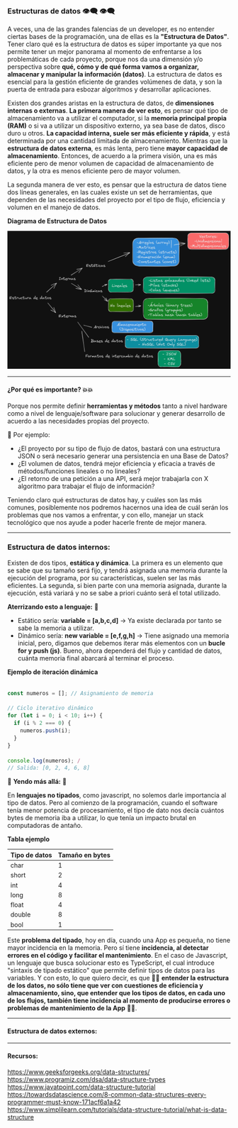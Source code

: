 ### Estructuras de datos :eye_speech_bubble: :eye_speech_bubble:


A veces, una de las grandes falencias de un developer, es no entender ciertas bases de la programación, una de ellas es la **"Estructura de Datos"**. Tener claro qué es la estructura de datos es súper importante ya que nos permite tener un mejor panorama al momento de enfrentarse a los problemáticas de cada proyecto, porque nos da una dimensión y/o perspectiva sobre **qué, cómo y de qué forma vamos a organizar, almacenar y manipular la información (datos)**. La estructura de datos es esencial para la gestión eficiente de grandes volúmenes de data, y son la puerta de entrada para esbozar algoritmos y desarrollar aplicaciones. 

Existen dos grandes aristas en la estructura de datos, de **dimensiones internas o externas**. **La primera manera de ver esto**, es pensar qué tipo de almacenamiento va a utilizar el computador, si la **memoria principal propia (RAM)** o si va a utilizar un dispositivo externo, ya sea base de datos, disco duro u otros. **La capacidad interna, suele ser más eficiente y rápida**, y está determinada por una cantidad limitada de almacenamiento. Mientras que la **estructura de datos externa**, es más lenta, pero tiene **mayor capacidad de almacenamiento**. Entonces, de acuerdo a la primera visión, una es más eficiente pero de menor volumen de capacidad de almacenamiento de datos, y la otra es menos eficiente pero de mayor volumen. 
		
La segunda manera de ver esto, es pensar que la estructura de datos tiene dos líneas generales, en las cuales existe un set de herramientas, que dependen de las necesidades del proyecto por el tipo de flujo, eficiencia y volumen en el manejo de datos. 


**Diagrama de Estructura de Datos**

![Image text](https://github.com/FelipeGaticaL/estructura-de-datos/blob/main/assets/EstructuraDatosDiagramBlack.png)

---
#### ¿Por qué es importante? :collision::collision:
	
Porque nos permite definir **herramientas y métodos** tanto a nivel hardware como a nivel de lenguaje/software para solucionar y generar desarrollo de acuerdo a las necesidades propias del proyecto.

:dizzy: Por ejemplo: 

- ¿El proyecto por su tipo de flujo de datos, bastará con una estructura JSON o será necesario generar una persistencia en una Base de Datos?
- ¿El volumen de datos, tendrá mejor eficiencia y eficacia a través de métodos/funciones lineales o no lineales?
- ¿El retorno de una petición a una API, será mejor trabajarla con X algoritmo para trabajar el flujo de información?

Teniendo claro qué estructuras de datos hay, y cuáles son las más comunes, posiblemente nos podremos hacernos una idea de cuál serán los problemas que nos vamos a enfrentar, y con ello, manejar un stack tecnológico que nos ayude a poder hacerle frente de mejor manera. 

---
### Estructura de datos internos:
	
Existen de dos tipos, **estática y dinámica**. La primera es un elemento que se sabe que su tamaño será fijo, y tendrá asignada una memoria durante la ejecución del programa, por su características, suelen ser las más eficientes. La segunda, si bien parte con una memoria asignada, durante la ejecución, está variará y no se sabe a priori cuánto será el total utilizado. 
		
**Aterrizando esto a lenguaje:** :robot:
				
- Estático sería: **variable = [a,b,c,d]** -> Ya existe declarada por tanto se sabe la memoria a utilizar.
- Dinámico sería: **new variable = [e,f,g,h]** -> Tiene asignado una memoria inicial, pero, digamos que debemos iterar más elementos con un **bucle for y push (js)**. Bueno, ahora dependerá del flujo y cantidad de datos, cuánta memoria final abarcará al terminar el proceso.


**Ejemplo de iteración dinámica**

```js

const numeros = []; // Asignamiento de memoria

// Ciclo iterativo dinámico
for (let i = 0; i < 10; i++) {
  if (i % 2 === 0) {
    numeros.push(i);
  }
}

console.log(numeros); /
// Salida: [0, 2, 4, 6, 8]

```

:monocle_face: **Yendo más allá:** :monocle_face:
				
En **lenguajes no tipados**, como javascript, no solemos darle importancia al tipo de datos. Pero al comienzo de la programación, cuando el software tenía menor potencia de procesamiento, el tipo de dato nos decía cuántos bytes de memoria iba a utilizar, lo que tenía un impacto brutal en computadoras de antaño. 
				
**Tabla ejemplo**
				
| Tipo de datos	| Tamaño en bytes |
| ------------- | ------------- |
| char   | 1 |
| short  | 2 |
| int	 | 4 |
| long	 | 8 |
| float	 | 4 | 
| double | 8 | 
| bool   | 1 |
				
				
Este **problema del tipado**, hoy en día, cuando una App es pequeña, no tiene mayor incidencia en la memoria. Pero sí tiene **incidencia, al detectar errores en el código y facilitar el mantenimiento**. En el caso de Javascript, un lenguaje que busca solucionar esto es TypeScript, el cual introduce "sintaxis de tipado estático" que permite definir tipos de datos para las variables. Y con esto, lo que quiero decir, es que :eyes::eyes: **entender la estructura de los datos, no sólo tiene que ver con cuestiones de eficiencia y almacenamiento, sino, que entender que los tipos de datos, en cada uno de los flujos, también tiene incidencia al momento de producirse errores o problemas de mantenimiento de la App** :eyes::eyes:. 

---

#### Estructura de datos externos:




---
#### Recursos:

https://www.geeksforgeeks.org/data-structures/
https://www.programiz.com/dsa/data-structure-types
https://www.javatpoint.com/data-structure-tutorial
https://towardsdatascience.com/8-common-data-structures-every-programmer-must-know-171acf6a1a42
https://www.simplilearn.com/tutorials/data-structure-tutorial/what-is-data-structure
